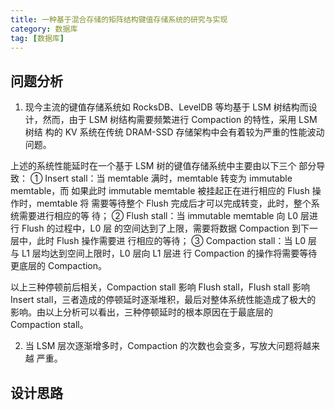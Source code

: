 ```yaml
---
title: 一种基于混合存储的矩阵结构键值存储系统的研究与实现 
category: 数据库
tag: [数据库]
---
```




## 问题分析

1. 现今主流的键值存储系统如 RocksDB、LevelDB 等均基于 LSM 树结构而设
   计，然而，由于 LSM 树结构需要频繁进行 Compaction 的特性，采用 LSM 树结
   构的 KV 系统在传统 DRAM-SSD 存储架构中会有着较为严重的性能波动问题。

上述的系统性能延时在一个基于 LSM 树的键值存储系统中主要由以下三个
部分导致： 
①  Insert stall：当 memtable 满时，memtable 转变为 immutable memtable，而
如果此时 immutable memtable 被挂起正在进行相应的 Flush 操作时，memtable 将
需要等待整个 Flush 完成后才可以完成转变，此时，整个系统需要进行相应的等
待； 
②  Flush stall：当 immutable memtable 向 L0 层进行 Flush 的过程中，L0 层
的空间达到了上限，需要将数据 Compaction 到下一层中，此时 Flush 操作需要进
行相应的等待； 
③  Compaction stall：当 L0 层与 L1 层均达到空间上限时，L0 层向 L1 层进
行 Compaction 的操作将需要等待更底层的 Compaction。 

以上三种停顿前后相关，Compaction  stall 影响 Flush  stall，Flush  stall 影响
Insert  stall，三者造成的停顿延时逐渐堆积，最后对整体系统性能造成了极大的
影响。由以上分析可以看出，三种停顿延时的根本原因在于最底层的 Compaction 
stall。 



2. 当 LSM 层次逐渐增多时，Compaction 的次数也会变多，写放大问题将越来越
   严重。



## 设计思路

